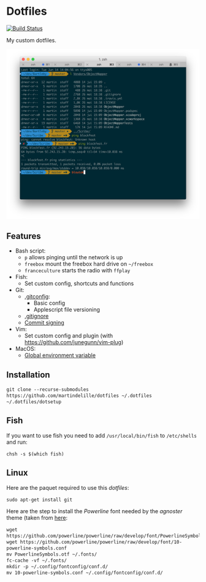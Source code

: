 # Dotfiles

[![Build Status](https://travis-ci.org/MartinDelille/dotfiles.svg?branch=master)](https://travis-ci.org/MartinDelille/dotfiles)

My custom dotfiles.

![Screenshot](screenshot.png)

## Features

- Bash script:
  - `p` allows pinging until the network is up
  - `freebox` mount the freebox hard drive on `~/freebox`
  - `franceculture` starts the radio with `ffplay`
- Fish:
  - Set custom config, shortcuts and functions
- Git:
  - [.gitconfig](git/.gitignore):
    - Basic config
    - Applescript file versioning
  - [.gitignore](git/.gitignore)
  - [Commit signing](git/README.md#signing-commit)
- Vim:
  - Set custom config and plugin (with <https://github.com/junegunn/vim-plug>)
- MacOS:
  - [Global environment variable](my.env.plist)

## Installation

```
git clone --recurse-submodules https://github.com/martindelille/dotfiles ~/.dotfiles
~/.dotfiles/dotsetup
```

## Fish

If you want to use fish you need to add `/usr/local/bin/fish` to `/etc/shells` and run:

```
chsh -s $(which fish)
```

## Linux

Here are the paquet required to use this *dotfiles*:

```
sudo apt-get install git
```

Here are the step to install the *Powerline* font needed by the *agnoster* theme (taken from [here](https://powerline.readthedocs.org/en/latest/installation/linux.html#fonts-installation):

```
wget https://github.com/powerline/powerline/raw/develop/font/PowerlineSymbols.otf
wget https://github.com/powerline/powerline/raw/develop/font/10-powerline-symbols.conf
mv PowerlineSymbols.otf ~/.fonts/
fc-cache -vf ~/.fonts/
mkdir -p ~/.config/fontconfig/conf.d/
mv 10-powerline-symbols.conf ~/.config/fontconfig/conf.d/
```

